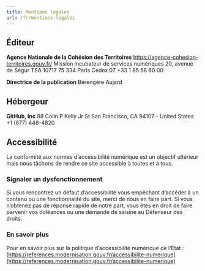 ```yaml
---
title: Mentions légales
url: /fr/mentions-legales
---
```


## Éditeur

**Agence Nationale de la Cohésion des Territoires**
https://agence-cohesion-territoires.gouv.fr/
Mission incubateur de services numériques
20, avenue de Ségur
TSA 10717
75 334 Paris Cedex 07
+33 1 85 58 60 00

**Directrice de la publication**
Bérengère Aujard

## Hébergeur

**GitHub, Inc**
88 Colin P Kelly Jr St
San Francisco, CA 94107 - United States
+1 (877) 448-4820

## Accessibilité

La conformité aux normes d’accessibilité numérique est un objectif ultérieur mais nous tâchons de rendre ce site accessible à toutes et à tous.

### Signaler un dysfonctionnement

Si vous rencontrez un défaut d’accessibilité vous empêchant d’accéder à un contenu ou une fonctionnalité du site, merci de nous en faire part. Si vous n’obtenez pas de réponse rapide de notre part, vous êtes en droit de faire parvenir vos doléances ou une demande de saisine au Défenseur des droits.

### En savoir plus

Pour en savoir plus sur la politique d’accessibilité numérique de l’État : [https://references.modernisation.gouv.fr/accessibilite-numerique](https://references.modernisation.gouv.fr/accessibilite-numerique)

